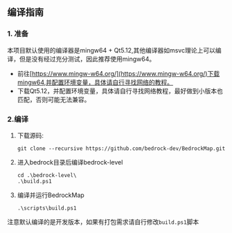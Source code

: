 ## 编译指南

### 1. 准备

本项目默认使用的编译器是mingw64 + Qt5.12,其他编译器如msvc理论上可以编译，但是没有经过充分测试，因此推荐使用mingw64。
- 前往[https://www.mingw-w64.org/](https://www.mingw-w64.org/)下载mingw64,并配置环境变量，具体请自行寻找网络的教程。
- 下载Qt5.12，并配置环境变量，具体请自行寻找网络教程，最好做到小版本也匹配，否则可能无法兼容。

### 2.编译

1. 下载源码:

    ```shell
    git clone --recursive https://github.com/bedrock-dev/BedrockMap.git
    ```
2. 进入bedrock目录后编译bedrock-level
    ```shell
    cd .\bedrock-level\
    .\build.ps1
    ```
3. 编译并运行BedrockMap
    ```shell
    .\scripts\build.ps1
    ```
注意默认编译的是开发版本，如果有打包需求请自行修改`build.ps1`脚本


